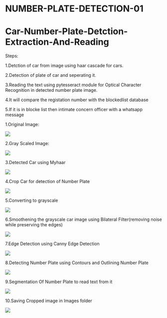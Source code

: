 # NUMBER-PLATE-DETECTION-01

# Car-Number-Plate-Detction-Extraction-And-Reading

Steps:

1.Detction of car from image using haar cascade for cars.

2.Detection of plate of car and seperating it.

3.Reading the text using pytesseract module for Optical Character Recognition in detected number plate image.

4.It will compare the registation number with the blockedlist database

5.If it is in blocke list then intimate concern officer with a whatsapp message

1.Original Image:

![](![image](https://user-images.githubusercontent.com/67466775/134222747-3de58ea2-8fe2-4aac-931a-9e57b2b10891.png))
 



2.Gray Scaled Image:

![](sample%20images/2.Grayscle%20Image.jpg)
 



3.Detected Car using Myhaar

![](sample%20images/3.Resultant%20Image.jpg)




4.Crop Car for detection of Number Plate

![](sample%20images/4.Detected%20Car.jpg)
 



5.Converting to grayscale

![](sample%20images/5.Detected%20Car%20Gray.jpg)
 



6.Smoothening the grayscale car image using Bilateral Filter(removing noise while preserving the edges)

![](sample%20images/6.Smoothen%20Car%20Gray.jpg)
 



7.Edge Detection using Canny Edge Detection

![](sample%20images/7.Edge%20Detection%20Car%20Gray.jpg)
 



8.Detecting Number Plate using Contours and Outlining Number Plate 

![](sample%20images/8.Detected%20number%20plate.jpg)
 



9.Segmentation Of Number Plate to read text from it

![](sample%20images/9.Number%20plate.jpg)
 



10.Saving Cropped image in Images folder

![](sample%20images/10.Only%20Number%20plate.jpg)
 


